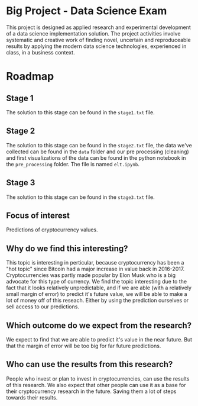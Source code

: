 
# Big Project - Data Science Exam
This project is designed as applied research and experimental development of a data science implementation solution. The project activities involve systematic and creative work of finding novel, uncertain and reproduceable results by applying the modern data science technologies, experienced in class, in a business context.

# Roadmap
## Stage 1
The solution to this stage can be found in the `stage1.txt` file.
## Stage 2
The solution to this stage can be found in the `stage2.txt` file, the data we've collected can be found in the `data` folder and our pre processing (cleaning) and first visualizations of the data can be found in the python notebook in the `pre_processing` folder. The file is named `elt.ipynb`. 
## Stage 3
The solution to this stage can be found in the `stage3.txt` file. 

## Focus of interest
Predictions of cryptocurrency values.

## Why do we find this interesting?
This topic is interesting in perticular, because cryptocurrency has been a "hot topic" since Bitcoin had a major increase in value back in 2016-2017. Cryptocurrencies was partly made popular by Elon Musk who is a big advocate for this type of currency.
We find the topic interesting due to the fact that it looks relatively unpredictable, and if we are able (with a relatively small margin of error) to predict it's future value, we will be able to make a lot of money off of this reseach. Either by using the prediction ourselves or sell access to our predictions.

## Which outcome do we expect from the research?
We expect to find that we are able to predict it's value in the near future. But that the margin of error will be too big for far future predictions. 

## Who can use the results from this research?
People who invest or plan to invest in cryptocurrencies, can use the results of this research.
We also expect that other people can use it as a base for their cryptocurrency research in the future. Saving them a lot of steps towards their results. 
